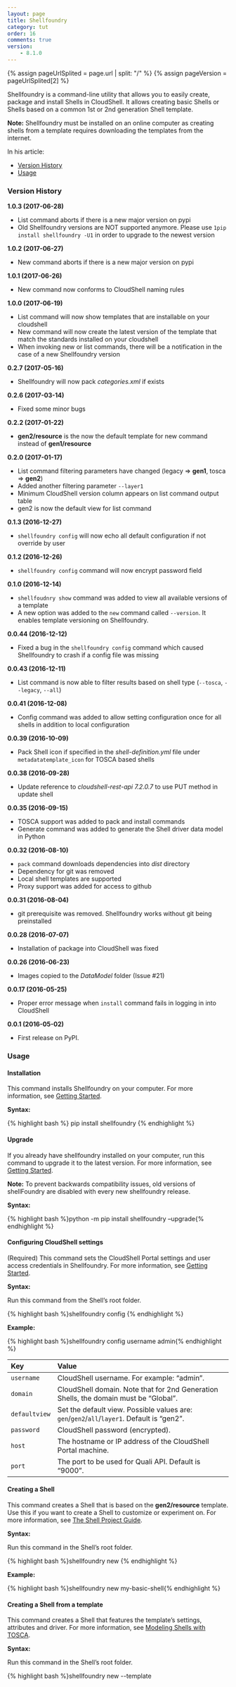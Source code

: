 ```yaml
---
layout: page
title: Shellfoundry
category: tut
order: 16
comments: true
version:
    - 8.1.0
---
```


{% assign pageUrlSplited = page.url | split: "/" %}
{% assign pageVersion = pageUrlSplited[2] %}


Shellfoundry is a command-line utility that allows you to easily create, package and install Shells in CloudShell.  It allows creating basic Shells or Shells based on a common 1st or 2nd generation Shell template. 

**Note:** Shellfoundry must be installed on an online computer as creating shells from a template requires downloading the templates from the internet.


In his article:

* [Version History](#version-history)
* [Usage](#usage)


### Version History<a name="version-history"></a>
**1.0.3 (2017-06-28)**
* List command aborts if there is a new major version on pypi
* Old Shellfoundry versions are NOT supported anymore. Please use `1pip install shellfoundry -U1` in order to upgrade to the newest version

**1.0.2 (2017-06-27)**
* New command aborts if there is a new major version on pypi

**1.0.1 (2017-06-26)**
* New command now conforms to CloudShell naming rules

**1.0.0 (2017-06-19)**
* List command will now show templates that are installable on your cloudshell
* New command will now create the latest version of the template that match the standards installed on your cloudshell
* When invoking new or list commands, there will be a notification in the case of a new Shellfoundry version

**0.2.7 (2017-05-16)**
* Shellfoundry will now pack *categories.xml* if exists

**0.2.6 (2017-03-14)**
* Fixed some minor bugs

**0.2.2 (2017-01-22)**
* **gen2/resource** is the now the default template for new command instead of **gen1/resource**

**0.2.0 (2017-01-17)**
* List command filtering parameters have changed (legacy => **gen1**, tosca => **gen2**)
* Added another filtering parameter `--layer1`
* Minimum CloudShell version column appears on list command output table
* gen2 is now the default view for list command

**0.1.3 (2016-12-27)**
* `shellfoundry config` will now echo all default configuration if not override by user

**0.1.2 (2016-12-26)**
* `shellfoundry config` command will now encrypt password field

**0.1.0 (2016-12-14)**
* `shellfoudnry show` command was added to view all available versions of a template
* A new option was added to the `new` command called `--version`. It enables template versioning on Shellfoundry.

**0.0.44 (2016-12-12)**
* Fixed a bug in the `shellfoundry config` command which caused Shellfoundry to crash if a config file was missing

**0.0.43 (2016-12-11)**
* List command is now able to filter results based on shell type (`--tosca`, `--legacy`, `--all`)

**0.0.41 (2016-12-08)**
* Config command was added to allow setting configuration once for all shells in addition to local configuration

**0.0.39 (2016-10-09)**
* Pack Shell icon if specified in the *shell-definition.yml* file under `metadatatemplate_icon` for TOSCA based shells

**0.0.38 (2016-09-28)**
* Update reference to *cloudshell-rest-api 7.2.0.7* to use PUT method in update shell

**0.0.35 (2016-09-15)**
* TOSCA support was added to pack and install commands
* Generate command was added to generate the Shell driver data model in Python

**0.0.32 (2016-08-10)**
* `pack` command downloads dependencies into *dist* directory
* Dependency for git was removed
* Local shell templates are supported
* Proxy support was added for access to github

**0.0.31 (2016-08-04)**
* git prerequisite was removed. Shellfoundry works without git being preinstalled

**0.0.28 (2016-07-07)**
* Installation of package into CloudShell was fixed

**0.0.26 (2016-06-23)**
* Images copied to the *DataModel* folder (Issue #21)

**0.0.17 (2016-05-25)**
* Proper error message when `install` command fails in logging in into CloudShell

**0.0.1 (2016-05-02)**
* First release on PyPI.


### Usage<a name="usage"></a>


#### Installation
This command installs Shellfoundry on your computer. For more information, see [Getting Started]({{site.baseurl}}/shells/{{pageVersion}}/getting-started.html).

**Syntax:**

{% highlight bash %}
pip install shellfoundry
{% endhighlight %}


#### Upgrade

If you already have shellfoundry installed on your computer, run this command to upgrade it to the latest version. For more information, see [Getting Started]({{site.baseurl}}/shells/{{pageVersion}}/getting-started.html).

**Note:** To prevent backwards compatibility issues, old versions of shellFoundry are disabled with every new shellfoundry release.

**Syntax:**

{% highlight bash %}python -m pip install shellfoundry –upgrade{% endhighlight %}


#### Configuring CloudShell settings

(Required) This command sets the CloudShell Portal settings and user access credentials in Shellfoundry. For more information, see [Getting Started]({{site.baseurl}}/shells/{{pageVersion}}/getting-started.html). 

**Syntax:**

Run this command from the Shell’s root folder.

{% highlight bash %}shellfoundry config <key name> <key value>{% endhighlight %}

**Example:**

{% highlight bash %}shellfoundry config username admin{% endhighlight %}

|  Key               |  Value 
|  :----------------   | :----------------------------------------------------------------- |            
|  `username`          |  CloudShell username. For example: “admin”.                        |
|  `domain`            |  CloudShell domain. Note that for 2nd Generation Shells, the domain must be “Global”.  |
|  `defaultview`       |  Set the default view. Possible values are: `gen`/`gen2`/`all`/`layer1`. Default is “gen2”.                           |
|  `password`          |  CloudShell password (encrypted).                                   |
|  `host`              |  The hostname or IP address of the CloudShell Portal machine.       |
|  `port`              |  The port to be used for Quali API. Default is “9000”.              |


#### Creating a Shell

This command creates a Shell that is based on the **gen2/resource** template. Use this if you want to create a Shell to customize or experiment on. For more information, see [The Shell Project Guide]({{site.baseurl}}/shells/{{pageVersion}}/the-shell-project.html).

**Syntax:**

Run this command in the Shell’s root folder.

{% highlight bash %}shellfoundry new <Shell-name>{% endhighlight %}

**Example:**

{% highlight bash %}shellfoundry new my-basic-shell{% endhighlight %}


#### Creating a Shell from a template

This command creates a Shell that features the template’s settings, attributes and driver. For more information, see [Modeling Shells with TOSCA]({{site.baseurl}}/shells/{{pageVersion}}/modeling-the-shell.html).

**Syntax:**

Run this command in the Shell’s root folder.

{% highlight bash %}shellfoundry new <Shell-name> --template <template>{% endhighlight %}

**Example:**

{% highlight bash %}shellfoundry new my-switch-g2 --template=gen2/networking/switch{% endhighlight %}

**Note:** This command creates a Shell that is based on the latest version of the specified template, which is supported by your CloudShell version. However, you can also create a Shell based on a different version of the template, by adding `--version <version_number>` to the command. 


#### Listing available Shell templates

This command lists the 1st and 2nd generation Shell templates you can use for your new Shell. For more information, see [Modeling Shells with TOSCA]({{site.baseurl}}/shells/{{pageVersion}}/modeling-the-shell.html).

**Syntax:**

{% highlight bash %}shellfoundry list{% endhighlight %}

To view templates of a specific type, add the appropriate flag to the command: `--gen1`, `--gen2`, `--layer1`, `--all` (lists all available templates).


#### Listing versions of a Shell template

To display a list of the versions for a given template, run the following in command-line:

{% highlight bash %}shellfoundry show <template_name>{% endhighlight %}

The versions are displayed in descending order from latest to earliest.


#### Packaging a Shell

This command packs the shell's source code, data model and configuration into a ZIP package, which can be uploaded into CloudShell. For additional information, see [Deploying to Production]({{site.baseurl}}/shells/{{pageVersion}}/deploying-to-production.html).

**Syntax:**

Run this command from the Shell’s root folder.

{% highlight bash %}shellfoundry pack{% endhighlight %}

A ZIP package is created in the Shell’s *dist* directory with the name "nutshell.zip".

**Note:** The `pack` command requires the presence of a *shell.yml* file, which is created by default in Shells created using Shellfoundry. However, if your shell was created elsewhere, make sure to add a *shell.yml* file with the following structure:

 `###shell.yml`

 `shell:`

 `    name: nutshell`


#### Packaging and importing a Shell into CloudShell

This command creates a distributable zip file for the Shell and imports it into CloudShell using the CloudShell Portal and user defined by the `shellfoundry configure` command. For more information, see [Getting Started]({{site.baseurl}}/shells/{{pageVersion}}/getting-started.html).

**Syntax:**

Run this command from the Shell’s root folder.

{% highlight bash %}shellfoundry install{% endhighlight %}


#### Creating the Shell’s data model file

The shell’s data model (*data_model.py* file) consists of the standard specifications and the extended data model, which is defined in the *shell-definition.yaml* file. When creating a new Shell, you will also need to import its data model. For additional information, see [Managing the Shell’s Data Model]({{site.baseurl}}/shells/{{pageVersion}}/generating-shell-data-model.html).

**Syntax:**

Run this command from the Shell’s root folder.

{% highlight bash %} shellfoundry generate {% endhighlight %}
